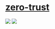 # [zero-trust](https://csrc.nist.gov/publications/detail/sp/800-207/final)

![](https://img.shields.io/badge/last--updated-November%202021%20-green) ![](https://img.shields.io/badge/src-public-orange)

